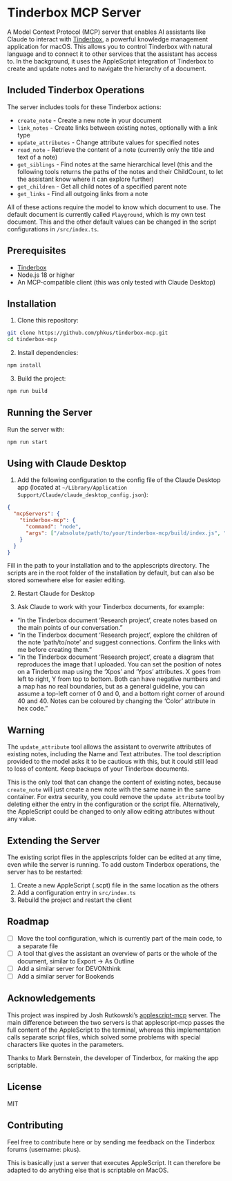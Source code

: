 # Tinderbox MCP Server

A Model Context Protocol (MCP) server that enables AI assistants like Claude to interact with [Tinderbox](https://www.eastgate.com/Tinderbox/), a powerful knowledge management application for macOS. This allows you to control Tinderbox with natural language and to connect it to other services that the assistant has access to. In the background, it uses the AppleScript integration of Tinderbox to create and update notes and to navigate the hierarchy of a document.

## Included Tinderbox Operations

The server includes tools for these Tinderbox actions:

- `create_note` - Create a new note in your document
- `link_notes` - Create links between existing notes, optionally with a link type
- `update_attributes` - Change attribute values for specified notes
- `read_note` - Retrieve the content of a note (currently only the title and text of a note)
- `get_siblings` - Find notes at the same hierarchical level (this and the following tools returns the paths of the notes and their ChildCount, to let the assistant know where it can explore further)
- `get_children` - Get all child notes of a specified parent note
- `get_links` - Find all outgoing links from a note

All of these actions require the model to know which document to use. The default document is currently called `Playground`, which is my own test document. This and the other default values can be changed in the script configurations in `/src/index.ts`.

## Prerequisites

- [Tinderbox](https://www.eastgate.com/Tinderbox/)
- Node.js 18 or higher
- An MCP-compatible client (this was only tested with Claude Desktop)

## Installation

1. Clone this repository:
```bash
git clone https://github.com/phkus/tinderbox-mcp.git
cd tinderbox-mcp
```

2. Install dependencies:
```bash
npm install
```

3. Build the project:
```bash
npm run build
```

## Running the Server

Run the server with:

```bash
npm run start
```

## Using with Claude Desktop

1. Add the following configuration to the config file of the Claude Desktop app (located at `~/Library/Application Support/Claude/claude_desktop_config.json`):

```json
{
  "mcpServers": {
    "tinderbox-mcp": {
      "command": "node",
      "args": ["/absolute/path/to/your/tinderbox-mcp/build/index.js", "/absolute/path/to/your/applescripts"]
    }
  }
}
```

Fill in the path to your installation and to the applescripts directory. The scripts are in the root folder of the installation by default, but can also be stored somewhere else for easier editing.

2. Restart Claude for Desktop

3. Ask Claude to work with your Tinderbox documents, for example:
- “In the Tinderbox document ‘Research project’, create notes based on the main points of our conversation.”
- “In the Tinderbox document ‘Research project’, explore the children of the note ‘path/to/note’ and suggest connections. Confirm the links with me before creating them.”
- “In the Tinderbox document ‘Research project’, create a diagram that reproduces the image that I uploaded. You can set the position of notes on a Tinderbox map using the ‘Xpos’ and ‘Ypos’ attributes. X goes from left to right, Y from top to bottom. Both can have negative numbers and a map has no real boundaries, but as a general guideline, you can assume a top-left corner of 0 and 0, and a bottom right corner of around 40 and 40. Notes can be coloured by changing the ‘Color’ attribute in hex code.”

## Warning

The `update_attribute` tool allows the assistant to overwrite attributes of existing notes, including the Name and Text attributes. The tool description provided to the model asks it to be cautious with this, but it could still lead to loss of content. Keep backups of your Tinderbox documents.

This is the only tool that can change the content of existing notes, because `create_note` will just create a new note with the same name in the same container. For extra security, you could remove the `update_attribute` tool by deleting either the entry in the configuration or the script file. Alternatively, the AppleScript could be changed to only allow editing attributes without any value.

## Extending the Server

The existing script files in the applescripts folder can be edited at any time, even while the server is running. To add custom Tinderbox operations, the server has to be restarted:

1. Create a new AppleScript (.scpt) file in the same location as the others
2. Add a configuration entry in `src/index.ts`
3. Rebuild the project and restart the client

## Roadmap

- [ ] Move the tool configuration, which is currently part of the main code, to a separate file
- [ ] A tool that gives the assistant an overview of parts or the whole of the document, similar to Export -> As Outline
- [ ] Add a similar server for DEVONthink
- [ ] Add a similar server for Bookends

## Acknowledgements

This project was inspired by Josh Rutkowski’s [applescript-mcp](https://github.com/joshrutkowski/applescript-mcp/tree/main) server. The main difference between the two servers is that applescript-mcp passes the full content of the AppleScript to the terminal, whereas this implementation calls separate script files, which solved some problems with special characters like quotes in the parameters.

Thanks to Mark Bernstein, the developer of Tinderbox, for making the app scriptable.

## License

MIT

## Contributing

Feel free to contribute here or by sending me feedback on the Tinderbox forums (username: pkus).

This is basically just a server that executes AppleScript. It can therefore be adapted to do anything else that is scriptable on MacOS.
